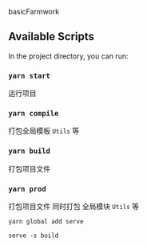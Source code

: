 basicFarmwork

## Available Scripts

In the project directory, you can run:

### `yarn start`

运行项目

### `yarn compile`

打包全局模板 `Utils` 等

### `yarn build`

打包项目文件

### `yarn prod`

打包项目文件  同时打包 全局模块 `Utils` 等  

`yarn global add serve`

`serve -s build`